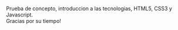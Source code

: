 Prueba de concepto,  introduccion a las tecnologias, HTML5, CSS3 y Javascript.<br>
Gracias por su tiempo!
